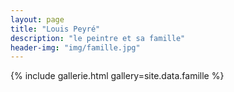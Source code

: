 ```yaml
---
layout: page
title: "Louis Peyré"
description: "le peintre et sa famille"
header-img: "img/famille.jpg"
---
```


{% include gallerie.html gallery=site.data.famille %}
